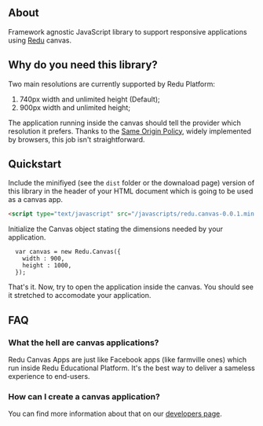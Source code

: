 ## About

Framework agnostic JavaScript library to support responsive applications using
[Redu](http://www.redu.com.br) canvas.

## Why do you need this library?

Two main resolutions are currently supported by Redu Platform:

1. 740px width and unlimited height (Default);
2. 900px width and unlimited height;

The application running inside the canvas should tell the provider which resolution
it prefers. Thanks to the [Same Origin Policy](http://en.wikipedia.org/wiki/Same_origin_policy),
widely implemented by browsers, this job isn't straightforward.

## Quickstart

Include the minifiyed (see the ``dist`` folder or the downaload page) version of
this library in the header of your HTML document which is going to be used
as a canvas app.

```html
<script type="text/javascript" src="/javascripts/redu.canvas-0.0.1.min.js"></script>
```

Initialize the Canvas object stating the dimensions needed by your application.

```javascrit
  var canvas = new Redu.Canvas({
    width : 900,
    height : 1000,
  });
```

That's it. Now, try to open the application inside the canvas. You should see
it stretched to accomodate your application.

## FAQ

### What the hell are canvas applications?

Redu Canvas Apps are just like Facebook apps (like farmville ones) which run
inside Redu Educational Platform. It's the best way to deliver a sameless experience
to end-users.

### How can I create a canvas application?

You can find more information about that on our [developers page](http://developers.redu.com.br).
